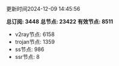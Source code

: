 更新时间2024-12-09 14:45:56

**总订阅: 3448**
**总节点: 23422**
**有效节点: 8511**
- v2ray节点: 6158
- trojan节点: 1359
- ss节点: 986
- ssr节点: 8
